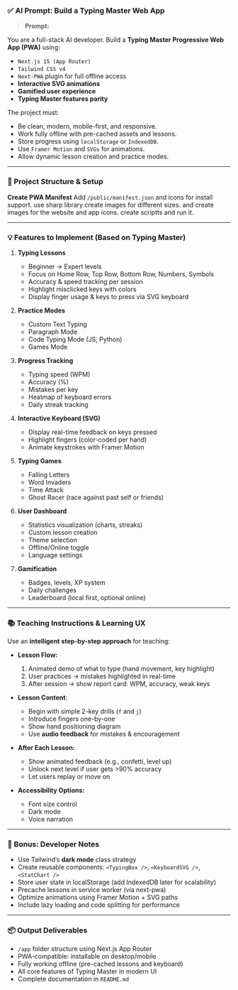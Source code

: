 

### ✅ AI Prompt: Build a Typing Master Web App

> **Prompt:**

You are a full-stack AI developer. Build a **Typing Master Progressive Web App (PWA)** using:

* `Next.js 15 (App Router)`
* `Tailwind CSS v4`
* `Next-PWA` plugin for full offline access
* **Interactive SVG animations**
* **Gamified user experience**
* **Typing Master features parity**

The project must:

* Be clean, modern, mobile-first, and responsive.
* Work fully offline with pre-cached assets and lessons.
* Store progress using `localStorage` or `IndexedDB`.
* Use `Framer Motion` and `SVGs` for animations.
* Allow dynamic lesson creation and practice modes.

---

### 🧱 Project Structure & Setup

 **Create PWA Manifest**
   Add `/public/manifest.json` and icons for install support.
   use sharp library create images for different sizes. and create images for the website and app icons. create scriptts and run it.

---

### 💡 Features to Implement (Based on Typing Master)

1. **Typing Lessons**

   * Beginner → Expert levels
   * Focus on Home Row, Top Row, Bottom Row, Numbers, Symbols
   * Accuracy & speed tracking per session
   * Highlight misclicked keys with colors
   * Display finger usage & keys to press via SVG keyboard

2. **Practice Modes**

   * Custom Text Typing
   * Paragraph Mode
   * Code Typing Mode (JS, Python)
   * Games Mode

3. **Progress Tracking**

   * Typing speed (WPM)
   * Accuracy (%)
   * Mistakes per key
   * Heatmap of keyboard errors
   * Daily streak tracking

4. **Interactive Keyboard (SVG)**

   * Display real-time feedback on keys pressed
   * Highlight fingers (color-coded per hand)
   * Animate keystrokes with Framer Motion

5. **Typing Games**

   * Falling Letters
   * Word Invaders
   * Time Attack
   * Ghost Racer (race against past self or friends)

6. **User Dashboard**

   * Statistics visualization (charts, streaks)
   * Custom lesson creation
   * Theme selection
   * Offline/Online toggle
   * Language settings

7. **Gamification**

   * Badges, levels, XP system
   * Daily challenges
   * Leaderboard (local first, optional online)

---

### 📚 Teaching Instructions & Learning UX

Use an **intelligent step-by-step approach** for teaching:

* **Lesson Flow:**

  1. Animated demo of what to type (hand movement, key highlight)
  2. User practices → mistakes highlighted in real-time
  3. After session → show report card: WPM, accuracy, weak keys

* **Lesson Content**:

  * Begin with simple 2-key drills (`f` and `j`)
  * Introduce fingers one-by-one
  * Show hand positioning diagram
  * Use **audio feedback** for mistakes & encouragement

* **After Each Lesson:**

  * Show animated feedback (e.g., confetti, level up)
  * Unlock next level if user gets >90% accuracy
  * Let users replay or move on

* **Accessibility Options:**

  * Font size control
  * Dark mode
  * Voice narration

---

### 🧩 Bonus: Developer Notes

* Use Tailwind’s **dark mode** class strategy
* Create reusable components: `<TypingBox />`, `<KeyboardSVG />`, `<StatChart />`
* Store user state in localStorage (add IndexedDB later for scalability)
* Precache lessons in service worker (via next-pwa)
* Optimize animations using Framer Motion + SVG paths
* Include lazy loading and code splitting for performance

---

### 📦 Output Deliverables

* `/app` folder structure using Next.js App Router
* PWA-compatible: installable on desktop/mobile
* Fully working offline (pre-cached lessons and keyboard)
* All core features of Typing Master in modern UI
* Complete documentation in `README.md`
